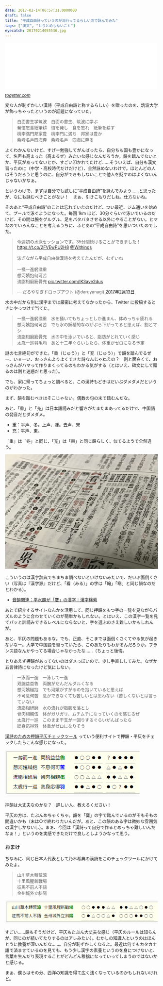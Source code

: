 ```yaml
---
date: 2017-02-14T06:57:31.0000000
draft: false
title: "平成自由詩っていうのが流行ってるらしいので詠んでみた"
tags: ["漢文", "とりとめもないこと"]
eyecatch: 20170214055536.jpg
---
```

<p><iframe src="//hatenablog-parts.com/embed?url=https%3A%2F%2Ftogetter.com%2Fli%2F1078209" title="漢詩や中国文学を学ぶ人は真似するな！筑波大学学術博士・茨城県漢詩連盟会長による漢詩の新ジャンル #平成自由詩 とは？" class="embed-card embed-webcard" scrolling="no" frameborder="0" style="display: block; width: 100%; height: 155px; max-width: 500px; margin: 10px 0px;"></iframe><cite class="hatena-citation"><a href="https://togetter.com/li/1078209">togetter.com</a></cite></p><p>変な人が恥ずかしい漢詩（平成自由詩と称するらしい）を贈ったのを、筑波大学が飾っちゃったというのが話題になっていた。</p>

<blockquote>
<p>白面書生学筑波　白面の書生、筑波に学ぶ<br />
発憤忘食紙筆耕　憤を発し　食を忘れ　紙筆を耕す<br />
桃李満門邦家豊　桃李門に満ち　邦家は豊か<br />
紫峰名声四海奔　紫峰名声　四海に奔る</p>

</blockquote>
<p>よくわかんないけど、すげー勉強してがんばったら、自分ちも国も豊かになって、名声も高まった（高まるぜ）みたいな感じなんだろうか。韻を踏んでないとか、平仄があってないとか、すごい叩かれてたけど……そういえば、自分も漢文習ったのに（中学・高校時代だけだけど）、全然詠めないわけで。ほとんどの人はそうだろうと思うのに、自分ができもしないことで他人を貶すのはよくないんじゃないかなぁ。</p><p>というわけで、まずは自分でも試しに“平成自由詩”を詠んでみよう……と思ったが、なにも詠むべきことがない！　まぁ、引きこもりだしね。仕方ないね。</p><p>そのあと“平成自由詩”のことは忘れていたのだけど、つい最近、ジム通いを始めて、プールで泳ぐようになった。毎回 1km ほど、30分ぐらいで泳いでいるのだけど、その間は腕をグルグル、足をバタバタさせる以外にやることがない。ヒマなのでいろんなことを考えるうちに、ふとあの“平成自由詩”を思いついたのでした。</p><p><blockquote class="twitter-tweet" data-lang="ja"><p lang="ja" dir="ltr">今週初の水泳セッションです。35分間続けることができました！<a href="https://t.co/2FVEwPU2H8">https://t.co/2FVEwPU2H8</a> <a href="https://twitter.com/Withings">@Withings</a><br><br>泳ぎながら平成自由律漢詩を考えてたんだが、むずいね <br><br>一掻一進躬滋重<br>想河嬪抱何可苦<br>流脂相磨筋骨充 <a href="https://t.co/IK3ave2dus">pic.twitter.com/IK3ave2dus</a></p>&mdash; だるやなぎドロップアウト (@daruyanagi) <a href="https://twitter.com/daruyanagi/status/830990157264203776">2017年2月13日</a></blockquote><script async src="//platform.twitter.com/widgets.js" charset="utf-8"></script></p><p>水の中だから別に漢字までは厳密に考えてなかったから、Twitter に投稿するときにやっつけで当てた。</p>

<blockquote>
<p>一掻一進躬滋重　水を掻いてもちょっとしか進まん、体めっちゃ疲れる<br />
想河嬪抱何可苦　でも水の妖精的なのがぶら下がってると思えば、割とマシ<br />
流脂相磨筋骨充　水の中を泳いでいると、脂肪がとれていく感じ<br />
太歳一巡羽毛均　あと十二年ぐらいしたら、体重がゼロになる予定</p>

</blockquote>
<p>謎の七言絶句ができた。「重（じゅう）」と「充（じゅう）」で韻を踏んでるぜー、いぇーい、おっさんよりよくできた詩なんじゃねえの？　割と面白くて、おっさんがハマって作りまくってるのもわかる気がする（とはいえ、碑文にして贈るのは割と迷惑だと思った）。</p><p>でも、家に帰ってちょっと調べると、この漢詩もどきはだいぶダメダメだというのがわかった。</p><p>まず、韻を踏むべきはそこじゃない。偶数の句の末で踏むんだな。</p><p>あと、「重」と「充」は日本語読みだと響きがたまたまあってるだけで、中国語の発音だとダメダメ。</p>

<ul>
<li>重：平声、冬。上声、腫。去声、宋</li>
<li>充：平声、東。</li>
</ul><p>「重」は「冬」と同じ、「充」は「東」と同じ韻らしく、似てるようで全然違う。</p><p><span itemscope itemtype="http://schema.org/Photograph"><img src="20170214055536.jpg" alt="f:id:daruyanagi:20170214055536j:plain" title="f:id:daruyanagi:20170214055536j:plain" class="hatena-fotolife" itemprop="image"></span></p><p>こういうのは漢字辞典でちまちま調べないといけないみたいで、だいぶ面倒くさい（写真は『漢字源』だけど、「看（みる）」の字は「翰」「寒」と同じ韻なのだとわかる）。</p>

<ul>
<li><a href="http://jigen.net/data/%E9%9F%B3%E9%9F%BB%E9%96%A2%E9%80%A3%EF%BC%9A%E5%B9%B3%E6%B0%B4%E9%9F%BB%E3%81%8C%E3%80%8C%E9%BA%8C%E3%80%8D%E3%81%AE%E6%BC%A2%E5%AD%97">&#x97F3;&#x97FB;&#x95A2;&#x9023;&#xFF1A;&#x5E73;&#x6C34;&#x97FB;&#x304C;&#x300C;&#x9E8C;&#x300D;&#x306E;&#x6F22;&#x5B57;&#xFF5C;&#x6F22;&#x5B57;&#x691C;&#x7D22;</a></li>
</ul><p>あとで紹介するサイトなんかを活用して、同じ押韻をもつ字の一覧を見ながらパズルのように合わせていくのが簡単かもしれない。とはいえ、この漢字一覧を見てパッと訓読みできるレベルにならないと、字を選ぶのさえ難しいかもしれんが。</p><p>あと、平仄の問題もあるな。でも、正直、そこまでは面倒くさくてやる気が起きないなー。大学で中国語を習っていたら、このあたりもわかるんだろうか。フランス語なんかやってる場合じゃなかったな……（ちょっと後悔。</p><p>とりあえず押韻があってないのはダメっぽいので、少し手直ししてみた。なぜか五言律詩になったけど気にしない。</p>

<blockquote>
<p>一泳而一進　一泳して一進<br />
双腕益益魯　両腕がだんだんダルくなる<br />
想河嬪縋抱　でも河嬪がすがるのを抱いていると思えば<br />
不可息何苦　息ができなくても苦しいとは思わない（苦しくないとは言っていない<br />
流脂相研磨　水の流れが脂肪を落とし<br />
骨肉相親伍　体がガリガリ、ムチムチになっていくのを感じるぜ<br />
太歳行一巡　このまま干支が一回りするぐらいがんばったら<br />
総身応得羽　体重がゼロになりそう</p>

</blockquote>
<p><a href="http://jigen.net/kansi/">&#x6F22;&#x8A69;&#x306E;&#x305F;&#x3081;&#x306E;&#x62BC;&#x97FB;&#x5E73;&#x4EC4;&#x30C1;&#x30A7;&#x30C3;&#x30AF;&#x30C4;&#x30FC;&#x30EB;</a> っていう便利サイトで押韻・平仄をチェックしたらこんな感じになった。</p><p><span itemscope itemtype="http://schema.org/Photograph"><img src="20170214063934.png" alt="f:id:daruyanagi:20170214063934p:plain" title="f:id:daruyanagi:20170214063934p:plain" class="hatena-fotolife" itemprop="image"></span></p><p>押韻は大丈夫なのかな？　詳しい人、教えろください！</p><p>平仄の方は、たぶんめちゃくちゃ。韻を「麌」の字で踏んでいるのがそもそもの間違いかも（末は○で終わりたいんだが。あと、この韻のある字は微妙な雰囲気の漢字しかないし）。まぁ、今回は「漢詩って自分で作るとめっちゃ難しいんだなぁ！」というのを実感できただけで良しとしようかなって思う。</p>

<div class="section">
<h3>おまけ</h3>
<p>ちなみに、同じ日本人代表として乃木希典の漢詩をこのチェックツールにかけてみたよ。</p>

<blockquote>
<p>山川草木轉荒涼<br />
十里風腥新戰場<br />
征馬不前人不語<br />
金州城外立斜陽</p>

</blockquote>
<p><span itemscope itemtype="http://schema.org/Photograph"><img src="20170214064224.png" alt="f:id:daruyanagi:20170214064224p:plain" title="f:id:daruyanagi:20170214064224p:plain" class="hatena-fotolife" itemprop="image"></span></p><p>すごい……韻もそうだけど、平仄もたぶん大丈夫な感じ（平仄のルールは知らんが、同じのが続いてたりするのはアレみたい）。むかしの知識人というのはほんとうに教養が深いんだな……。自分が恥ずかしくなるよ。最近は何でもカタカナ語で済ませているのを見ても、もう少し漢字の素養というのを身につけないと、言葉を生んだり表現することがどんどん稚拙になっていってしまうのではないかと感じる。</p><p>まぁ、僕らはその分、西洋の知識を得て広く浅くなっているのかもしれないけれど。</p>

</div>